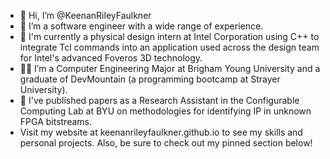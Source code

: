 - 👋 Hi, I’m @KeenanRileyFaulkner
- 👀 I’m a software engineer with a wide range of experience.
- 🌱 I'm currently a physical design intern at Intel Corporation using C++ to integrate Tcl commands into an application used across the design team for Intel's advanced Foveros 3D technology.
- 🧑‍🎓 I’m a Computer Engineering Major at Brigham Young University and a graduate of DevMountain (a programming bootcamp at Strayer University).
- 🌳 I've published papers as a Research Assistant in the Configurable Computing Lab at BYU on methodologies for identifying IP in unknown FPGA bitstreams.
- Visit my website at keenanrileyfaulkner.github.io to see my skills and personal projects. Also, be sure to check out my pinned section below!

<!---
KeenanRileyFaulkner/KeenanRileyFaulkner is a ✨ special ✨ repository because its `README.md` (this file) appears on your GitHub profile.
You can click the Preview link to take a look at your changes.
--->
